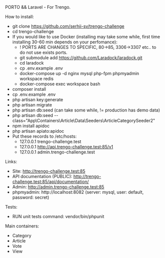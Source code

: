 PORTO && Laravel - For Trengo.

How to install:

- git clone https://github.com/serhii-sv/trengo-challenge
- cd trengo-challenge
- If you would like to use Docker (installing may take some while, first time installing 30-60 min depends on your perfomance):
  - ! PORTS ARE CHANGES TO SPECIFIC, 80->85, 3306->3307 etc.. to do not use exists ports.
  - git submodule add https://github.com/Laradock/laradock.git
  - cd laradock
  - cp .env.example .env
  - docker-compose up -d nginx mysql php-fpm phpmyadmin workspace redis
  - docker-compose exec workspace bash
- composer install
- cp .env.example .env
- php artisan key:generate
- php artisan migrate
- php artisan db:seed (can take some while, != production has demo data)
- php artisan db:seed --class="App\Containers\Article\Data\Seeders\ArticleCategorySeeder2"
- npm install apidoc
- php artisan apiato:apidoc
- Put these records to /etc/hosts:
  - 127.0.0.1  trengo-challenge.test
  - 127.0.0.1  http://api.trengo-challenge.test:85/v1
  - 127.0.0.1  admin.trengo-challenge.test

Links:

- Site: http://trengo-challenge.test:85
- API documentation (PUBLIC): http://trengo-challenge.test:85/api/documentation/
- Admin: http://admin.trengo-challenge.test:85
- phpmyadmin: http://localhost:8082 (server: mysql, user: default, password: secret)

Tests:

- RUN unit tests command: vendor/bin/phpunit

Main containers:

- Category
- Article
- Vote
- View
